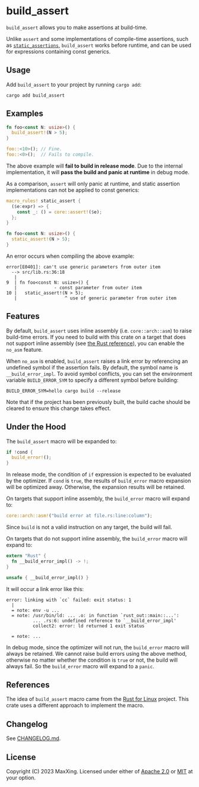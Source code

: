 # build_assert

`build_assert` allows you to make assertions at build-time.

Unlike `assert` and some implementations of compile-time assertions, such as [`static_assertions`](https://docs.rs/static_assertions), `build_assert` works before runtime, and can be used for expressions containing const generics.

## Usage

Add `build_assert` to your project by running `cargo add`:

```
cargo add build_assert
```

## Examples

```rust
fn foo<const N: usize>() {
  build_assert!(N > 5);
}

foo::<10>(); // Fine.
foo::<0>();  // Fails to compile.
```

The above example will **fail to build in release mode**. Due to the internal implementation, it will **pass the build and panic at runtime** in debug mode.

As a comparison, `assert` will only panic at runtime, and static assertion implementations can not be applied to const generics:

```rust
macro_rules! static_assert {
  ($e:expr) => {
    const _: () = core::assert!($e);
  };
}

fn foo<const N: usize>() {
  static_assert!(N > 5);
}
```

An error occurs when compiling the above example:

```
error[E0401]: can't use generic parameters from outer item
  --> src/lib.rs:36:18
   |
9  | fn foo<const N: usize>() {
   |              - const parameter from outer item
10 |   static_assert!(N > 5);
   |                  ^ use of generic parameter from outer item
```

## Features

By default, `build_assert` uses inline assembly (i.e. `core::arch::asm`) to raise build-time errors. If you need to build with this crate on a target that does not support inline assembly (see [the Rust reference](https://doc.rust-lang.org/nightly/reference/inline-assembly.html)), you can enable the `no_asm` feature.

When `no_asm` is enabled, `build_assert` raises a link error by referencing an undefined symbol if the assertion fails. By default, the symbol name is `__build_error_impl`. To avoid symbol conflicts, you can set the environment variable `BUILD_ERROR_SYM` to specify a different symbol before building:

```text
BUILD_ERROR_SYM=hello cargo build --release
```

Note that if the project has been previously built, the build cache should be cleared to ensure this change takes effect.

## Under the Hood

The `build_assert` macro will be expanded to:

```rust
if !cond {
  build_error!();
}
```

In release mode, the condition of `if` expression is expected to be evaluated by the optimizer. If `cond` is `true`, the results of
`build_error` macro expansion will be optimized away. Otherwise, the expansion results will be retained.

On targets that support inline assembly, the `build_error` macro will expand to:

```rust
core::arch::asm!("build error at file.rs:line:column");
```

Since `build` is not a valid instruction on any target, the build will fail.

On targets that do not support inline assembly, the `build_error` macro will expand to:

```rust
extern "Rust" {
  fn __build_error_impl() -> !;
}

unsafe { __build_error_impl() }
```

It will occur a link error like this:

```text
error: linking with `cc` failed: exit status: 1
  |
  = note: env -u ...
  = note: /usr/bin/ld: ... .o: in function `rust_out::main::...':
          ... .rs:6: undefined reference to `__build_error_impl'
          collect2: error: ld returned 1 exit status

  = note: ...
```

In debug mode, since the optimizer will not run, the `build_error` macro will always be retained. We cannot raise build errors using the above method, otherwise no matter whether the condition is `true` or not, the build will always fail. So the `build_error` macro will expand to a `panic`.

## References

The idea of `build_assert` macro came from the [Rust for Linux](https://rust-for-linux.github.io/docs/kernel/macro.build_assert.html) project.
This crate uses a different approach to implement the macro.

## Changelog

See [CHANGELOG.md](CHANGELOG.md).

## License

Copyright (C) 2023 MaxXing. Licensed under either of [Apache 2.0](LICENSE-APACHE) or [MIT](LICENSE-MIT) at your option.
